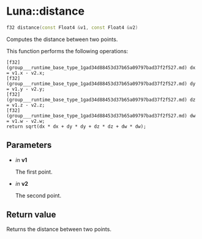 # Luna::distance

```c++
f32 distance(const Float4 &v1, const Float4 &v2)
```

Computes the distance between two points. 

This function performs the following operations: 
```
[f32](group___runtime_base_type_1gad34d88453d37b65a09797bad37f2f527.md) dx = v1.x - v2.x;
[f32](group___runtime_base_type_1gad34d88453d37b65a09797bad37f2f527.md) dy = v1.y - v2.y;
[f32](group___runtime_base_type_1gad34d88453d37b65a09797bad37f2f527.md) dz = v1.z - v2.z;
[f32](group___runtime_base_type_1gad34d88453d37b65a09797bad37f2f527.md) dw = v1.w - v2.w;
return sqrt(dx * dx + dy * dy + dz * dz + dw * dw);
```


## Parameters
* *in* **v1**

    The first point. 

* *in* **v2**

    The second point. 

## Return value
Returns the distance between two points. 

